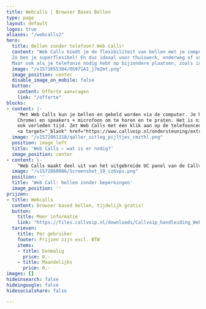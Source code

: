 ```yaml
---
title: Webcalls | Browser Bases Bellen
type: page
layout: default
logos: true
aliases: "/webcalls2"
hero:
  title: Bellen zonder telefoon? Web Calls!
  content: "Web Calls biedt je de flexibiliteit van bellen met je computer, laptop of tablet.
  Zo ben je superflexibel! En dus ideaal voor thuiswerk, onderweg of voor een snelle extra werkplek.
  Maar ook als je telefonie nodig hebt op bijzondere plaatsen, zoals in het datacenter."
  image: "/v1571655384/OS971A1_j7m2mt.png"
  image_position: center
  disable_image_on_mobile: false
  button:
    content: Offerte aanvragen
    link: "/offerte"
blocks:
- content: |-
    'Met Web Calls kun je bellen en gebeld worden via de computer. Je hebt nodig: een computer met internet, een browser (bv Google
    Chrome) en speakers + microfoon om te horen en te praten. Het is niet nodig om software te installeren, en dus zijn driverproblemen
    ook verleden tijd. Zet Web Calls met één klik aan op de telefooncentrale, log in en je kunt binnen 1 minuut aan de slag!<BR><BR>
    <a target="_blank" href="https://www.callvoip.nl/ondersteuning/extra-features/handleiding-web-calls/" class="button">Hoe werkt het?</a>'
  image: "/v1572861318/qaller_uitleg_pijltjes_cmzthl.png"
  position: image_left
  title: 'Web Calls – wat is er nodig?'
  image_position: center
- content: |-
    "Web Calls maakt deel uit van het uitgebreide UC panel van de Callvoip-centrale. Als je met Web Calls aan het bellen bent, heb je dezelfde mogelijkheden als met een normale telefoon, zoals doorverbinden, mute en in de wacht zetten. Verder kun je kiezen met welk nummer je uitbelt en gemakkelijk klikken en bellen vanuit je dashboard en contactenlijst."
  image: "/v1572860986/Screenshot_19_cz6vpx.png"
  position: ''
  title: 'Web Call: bellen zonder beperkingen'
  image_position: ''
prijzen:
- title: Webcalls
  content: Browser based bellen, tijdelijk gratis!
  button:
    title: Meer informatie
    link: "https://files.callvoip.nl/downloads/Callvoip_handleiding_Web-Calls-Browser-Based-Bellen.pdf"
  tarieven:
    title: Per gebruiker
    footer: Prijzen zijn excl. BTW
    items:
    - title: Eenmalig
      price: 0,-
    - title: Maandelijks
      price: 0,-
images: []
hideinsearch: false
hideingoogle: false
hidesocialshare: false

---
```

